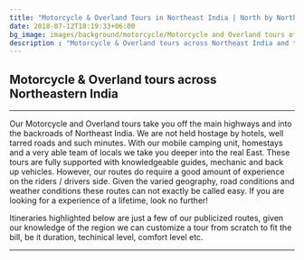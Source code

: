 ```yaml
---
title: "Motorcycle & Overland Tours in Northeast India | North by Northeast Journeys"
date: 2018-07-12T18:19:33+06:00
bg_image: images/background/motorcycle/Motorcycle and Overland tours of northeast india.jpg
description : "Motorcycle & Overland tours across Northeast India and the Eastern Himalayas. Our motorcycle & overland tours take you on some of the most interior and remote parts of northeast India"
---
```


## Motorcycle & Overland tours across Northeastern India

---

Our Motorcycle and Overland tours take you off the main highways and into the backroads of Northeast India. We are not held hostage by hotels, well tarred roads and such minutes. With our mobile camping unit, homestays and a very able team of locals we take you deeper into the real East. These tours are fully supported with knowledgeable guides, mechanic and back up vehicles. However, our routes do require a good amount of experience on the riders / drivers side. Given the varied geography, road conditions and weather conditions these routes can not exactly be called easy. If you are looking for a experience of a lifetime, look no further!

Itineraries highlighted below are just a few of our publicized routes, given our knowledge of the region we can customize a tour from scratch to fit the bill, be it duration, techinical level, comfort level etc.

---